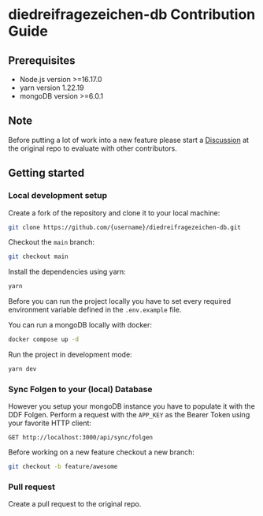 # diedreifragezeichen-db Contribution Guide

## Prerequisites

- Node.js version >=16.17.0
- yarn version 1.22.19
- mongoDB version >=6.0.1

## Note

Before putting a lot of work into a new feature please start a [Discussion](https://github.com/leifarriens/diedreifragezeichen-db/discussions) at the original repo to evaluate with other contributors.

## Getting started

### Local development setup

Create a fork of the repository and clone it to your local machine:

```sh
git clone https://github.com/{username}/diedreifragezeichen-db.git
```

Checkout the `main` branch:

```sh
git checkout main
```

Install the dependencies using yarn:

```sh
yarn
```

Before you can run the project locally you have to set every required environment variable defined in the `.env.example` file.

You can run a mongoDB locally with docker:

```sh
docker compose up -d
```

Run the project in development mode:

```sh
yarn dev
```

### Sync Folgen to your (local) Database

However you setup your mongoDB instance you have to populate it with the DDF Folgen. Perform a request with the `APP_KEY` as the Bearer Token using your favorite HTTP client:

`GET http://localhost:3000/api/sync/folgen`

Before working on a new feature checkout a new branch:

```sh
git checkout -b feature/awesome
```

### Pull request

Create a pull request to the original repo.
